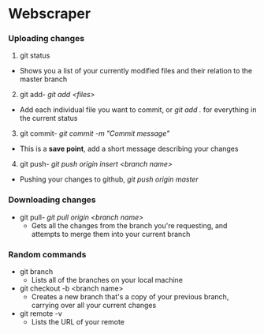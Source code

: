 # Webscraper


### Uploading changes
1. git status 
* Shows you a list of your currently modified files and their relation to the master branch
2. git add- *git add \<files>* 
 * Add each individual file you want to commit, or *git add .* for everything in the current status
3. git commit- *git commit -m "Commit message"*
* This is a **save point**, add a short message describing your changes 
4. git push- *git push origin insert \<branch name>* 
* Pushing your changes to github, *git push origin master*

### Downloading changes
* git pull- *git pull origin \<branch name>*
  * Gets all the changes from the branch you're requesting, and attempts to merge them into your current branch
 
### Random commands
* git branch  
  * Lists all of the branches on your local machine
* git checkout -b \<branch name> 
  * Creates a new branch that's a copy of your previous branch, carrying over all your current changes
* git remote -v 
  * Lists the URL of your remote
 

